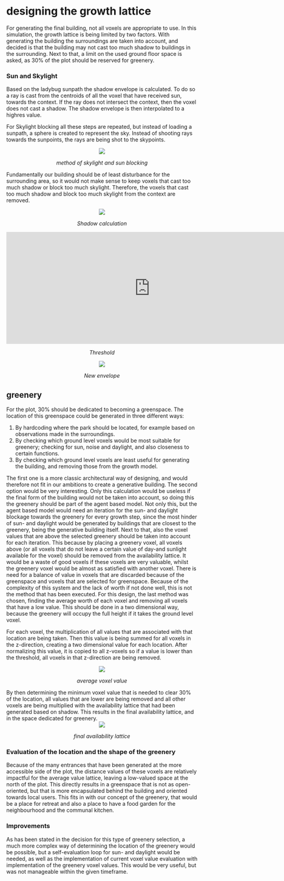 # designing the growth lattice
For generating the final building, not all voxels are appropriate to use. In this simulation, the growth lattice is being limited by two factors. With generating the building the surroundings are taken into account, and decided is that the building may not cast too much shadow to buildings in the surrounding. Next to that, a limit on the used ground floor space is asked, as 30% of the plot should be reserved for greenery.


### Sun and Skylight 
Based on the ladybug sunpath the shadow envelope is calculated. To do so a ray is cast from the centroids of all the voxel that have received sun, towards the context. If the ray does not intersect the context, then the voxel does not cast a shadow. The shadow envelope is then interpolated to a highres value. 


For Skylight blocking all these steps are repeated, but instead of loading a sunpath, a sphere is created to represent the sky. Instead of shooting rays towards the sunpoints, the rays are being shot to the skypoints. 

<center><img src="https://media.discordapp.net/attachments/785803868356476958/803590073899155456/shadow_and_skylight_blocking.jpg?width=948&height=670">

*method of skylight and sun blocking* </center>

Fundamentally our building should be of least disturbance for the surrounding area, so it would not make sense to keep voxels that cast too much shadow or block too much skylight. Therefore, the voxels that cast too much shadow and block too much skylight from the context are removed.

<center><img src="https://cdn.discordapp.com/attachments/775754717346791494/801507211003822190/shadow.png">

*Shadow calculation*

<iframe src="https://thumbs.gfycat.com/ValidImaginativeChihuahua-size_restricted.gif" style="width:150%; height:295px;" frameborder="0"></iframe>

*Threshold* 

<img src="https://github.com/EdaAkaltun/spatial_computing_project_template/blob/master/docs/img/finalscreenshots/2.2_newfulllattice.png?raw=true">

*New envelope*
</center>

## greenery
For the plot, 30% should be dedicated to becoming a greenspace. The location of this greenspace could be generated in three different ways: 

1.	By hardcoding where the park should be located, for example based on observations made in the surroundings. 
2.	By checking which ground level voxels would be most suitable for  greenery; checking for sun, noise and daylight, and also closeness to   certain functions.
3.	By checking which ground level voxels are least useful for generating the building, and removing those from the growth model.

The first one is a more classic architectural way of designing, and would therefore not fit in our ambitions to create a generative building. The second option would be very interesting. Only this calculation would be useless if the final form of the building would not be taken into account, so doing this the greenery should be part of the agent based model. Not only this, but the agent based model would need an iteration for the sun- and daylight blockage towards the greenery for every growth step, since the most hinder of sun- and daylight would be generated by buildings that are closest to the greenery, being the generative building itself. Next to that, also the voxel values that are above the selected greenery should be taken into account for each iteration. This because by placing a greenery voxel, all voxels above (or all voxels that do not leave a certain value of day-and sunlight available for the voxel) should be removed from the availability lattice. It would be a waste of good voxels if these voxels are very valuable, whilst the greenery voxel would be almost as satisfied with another voxel. There is need for a balance of value in voxels that are discarded because of the greenspace and voxels that are selected for greenspace. 
Because of the complexity of this system and the lack of worth if not done well, this is not the method that has been executed. For this design, the last method was chosen, finding the average worth of each voxel and removing all voxels that have a low value. This should be done in a two dimensional way, because the greenery will occupy the full height if it takes the ground level voxel. 
 
For each voxel, the multiplication of all values that are associated with that location are being taken. Then this value is being summed for all voxels in the z-direction, creating a two dimensional value for each location. After normalizing this value, it is copied to all z-voxels so if a value is lower than the threshold, all voxels in that z-direction are being removed. 

<center><img src="https://github.com/EdaAkaltun/spatial_computing_project_template/blob/master/docs/img/finalscreenshots/4.1_averagevoxelval.png?raw=true">

*average voxel value* 
</center>
By then determining the minimum voxel value that is needed to clear 30% of the location, all values that are lower are being removed and all other voxels are being multiplied with the availability lattice that had been generated based on shadow. This results in the final availability lattice, and in the space dedicated for greenery. 

<center><img src="https://github.com/EdaAkaltun/spatial_computing_project_template/blob/master/docs/img/finalscreenshots/4.2_new_avail_lattice.png?raw=true">

*final availability lattice* 
</center>

### Evaluation of the location and the shape of the greenery 
Because of the many entrances that have been generated at the more accessible side of the plot, the distance values of these voxels are relatively impactful for the average value lattice, leaving a low-valued space at the north of the plot. This directly results in a greenspace that is not as open-oriented, but that is more encapsulated behind the building and oriented towards local users. This fits in with our concept of the greenery, that would be a place for retreat and also a place to have a food garden for the neighbourhood and the communal kitchen. 

### Improvements
As has been stated in the decision for this type of greenery selection, a much more complex way of determining the location of the greenery would be possible, but a self-evaluation loop for sun- and daylight would be needed, as well as the implementation of current voxel value evaluation with implementation of the greenery voxel values. This would be very useful, but was not manageable within the given timeframe.         